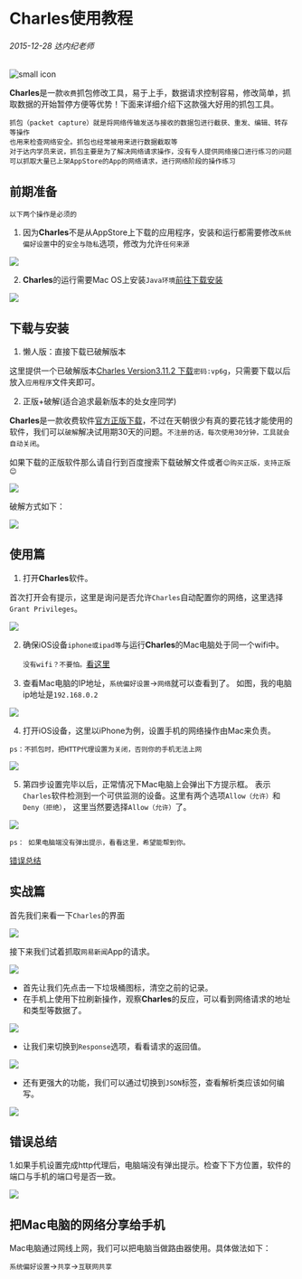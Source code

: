 # Charles使用教程
###### 2015-12-28  达内纪老师

![small icon](http://7xpk73.com1.z0.glb.clouddn.com/PastedGraphic.png)

**Charles**是一款`收费`抓包修改工具，易于上手，数据请求控制容易，修改简单，抓取数据的开始暂停方便等优势！下面来详细介绍下这款强大好用的抓包工具。

	抓包（packet capture）就是将网络传输发送与接收的数据包进行截获、重发、编辑、转存等操作
	也用来检查网络安全。抓包也经常被用来进行数据截取等
	对于达内学员来说，抓包主要是为了解决网络请求操作，没有专人提供网络接口进行练习的问题
	可以抓取大量已上架AppStore的App的网络请求，进行网络阶段的操作练习

## 前期准备
	以下两个操作是必须的

1. 因为**Charles**不是从AppStore上下载的应用程序，安装和运行都需要修改`系统偏好设置`中的`安全与隐私`选项，修改为允许`任何来源`


![](http://7xpk73.com1.z0.glb.clouddn.com/QQ20151227-7%402x.png)

2. **Charles**的运行需要Mac OS上安装`Java环境`[前往下载安装](http://www.java.com/en/download/mac_download.jsp)

![](http://7xpk73.com1.z0.glb.clouddn.com/QQ20151227-9%402x.png)

## 下载与安装

1. 懒人版：直接下载已破解版本


这里提供一个已破解版本[Charles Version3.11.2 下载](http://pan.baidu.com/s/1nuojEit)`密码:vp6g`，只需要下载以后放入`应用程序`文件夹即可。

2. 正版+破解(适合追求最新版本的处女座同学)


**Charles**是一款收费软件[官方正版下载](http://www.charlesproxy.com/download/)，不过在天朝很少有真的要花钱才能使用的软件，我们可以`破解`解决试用期30天的问题。`不注册的话，每次使用30分钟，工具就会自动关闭`。


如果下载的正版软件那么请自行到百度搜索下载破解文件或者`😊购买正版，支持正版😊`


![](http://7xpk73.com1.z0.glb.clouddn.com/QQ20151227-10%402x.png)


破解方式如下：


![](http://7xpk73.com1.z0.glb.clouddn.com/QQ20151227-1%402x.png)


## 使用篇

1. 打开**Charles**软件。


首次打开会有提示，这里是询问是否允许`Charles`自动配置你的网络，这里选择`Grant Privileges`。


![](http://7xpk73.com1.z0.glb.clouddn.com/QQ20151227.png)


2. 确保iOS设备`iphone或ipad等`与运行**Charles**的Mac电脑处于同一个wifi中。

	`没有wifi？不要怕。`[看这里](#shareNet)


3. 查看Mac电脑的IP地址，`系统偏好设置`->`网络`就可以查看到了。 如图，我的电脑ip地址是`192.168.0.2`


![](http://7xpk73.com1.z0.glb.clouddn.com/QQ20151227-11%402x.png)


4. 打开iOS设备，这里以iPhone为例，设置手机的网络操作由Mac来负责。


`ps：不抓包时，把HTTP代理设置为关闭，否则你的手机无法上网`


![](http://7xpk73.com1.z0.glb.clouddn.com/QQ20151227-12%402x.png)


5. 第四步设置完毕以后，正常情况下Mac电脑上会弹出下方提示框。 表示`Charles`软件检测到一个可供监测的设备。这里有两个选项`Allow（允许）`和`Deny（拒绝）`， 这里当然要选择`Allow（允许）`了。


![](http://7xpk73.com1.z0.glb.clouddn.com/QQ20151227-13%402x.png)


	ps： 如果电脑端没有弹出提示，看看这里，希望能帮到你。

 [错误总结](#error)

## 实战篇

首先我们来看一下`Charles`的界面

![](http://7xpk73.com1.z0.glb.clouddn.com/QQ20151227-16%402x.png)

接下来我们试着抓取`网易新闻`App的请求。

 ![](http://7xpk73.com1.z0.glb.clouddn.com/QQ20151227-18%402x.png)



* 首先让我们先点击一下垃圾桶图标，清空之前的记录。
* 在手机上使用下拉刷新操作，观察**Charles**的反应，可以看到网络请求的地址和类型等数据了。

![](http://7xpk73.com1.z0.glb.clouddn.com/QQ20151227-19%402x.png)

* 让我们来切换到`Response`选项，看看请求的返回值。

![](http://7xpk73.com1.z0.glb.clouddn.com/QQ20151227-20%402x.png)

* 还有更强大的功能，我们可以通过切换到`JSON`标签，查看解析类应该如何编写。

![](http://7xpk73.com1.z0.glb.clouddn.com/QQ20151227-21%402x.png)



## <a name="error"></a>错误总结
1.如果手机设置完成http代理后，电脑端没有弹出提示。检查下下方位置，软件的端口与手机的端口号是否一致。

![](http://7xpk73.com1.z0.glb.clouddn.com/QQ20151227-17%402x.png)


##  <a name="shareNet"></a>把Mac电脑的网络分享给手机

Mac电脑通过网线上网，我们可以把电脑当做路由器使用。具体做法如下：

`系统偏好设置`->`共享`->`互联网共享`
















